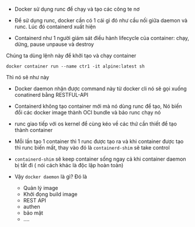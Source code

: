 - Docker sử dụng runc để chạy và tạo các công te nơ

- Để sử dụng runc, docker cần có 1 cái gì đó như cầu nối giữa daemon và runc. Lúc đó containerd xuất hiện

- Containerd như 1 người giám sát điều hành lifecycle của container: chạy, dừng, pause unpause và destroy 

Chúng ta dùng lệnh này để khởi tạo và chạy container
```
docker container run --name ctr1 -it alpine:latest sh
```
Thì nó sẽ như này

- Docker daemon nhận được command này từ docker cli nó sẽ gọi xuống conatinerd bằng RESTFUL-API

- Containerd không tạo container mới mà nó dùng runc để tạo, Nó biến đổi các docker image thành OCI bundle và bảo runc chạy nó

- runc giao tiếp với os kernel để cùng kéo về các thứ cần thiết để tạo thành container

- Mỗi lần tạo 1 container thì 1 runc được tạo ra và khi container được tạo thì runc biến mất, thay vào đó là `containerd-shim` sẽ take control

- `containerd-shim` sẽ keep container sống ngay cả khi container daemon bị tắt đi ( nói cách khác là độc lập hoàn toàn)

- Vậy `docker daemon` là gì? Đó là
    + Quản lý image
    + Khởi đọng build image
    + REST API
    + authen
    + bảo mật
    + ....

